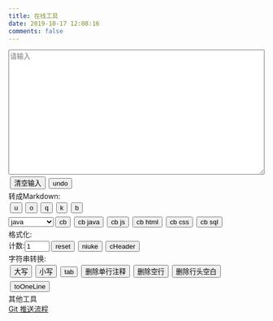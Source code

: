 ```yaml
---
title: 在线工具
date: 2019-10-17 12:08:16
comments: false
---
```

<textarea rows="16" id="input" placeholder="请输入" contenteditable="true"></textarea><input type="button" value="清空输入" onclick="clearInput()" /><input type="button" value="undo" onclick="undo()" /><br><span>转成Markdown:</span><br><input type="button" value="u" onclick="mdU()" /><input type="button" value="o" onclick="mdO()" /><input type="button" value="q" onclick="mdQ()" /><input type="button" value="k" onclick="mdCodeInLine()" /><input type="button" value="b" onclick="mdB()" /><br><select id="Option" name="Option"><option value=''>不设置语言</option><option value="java" selected>java</option><option value="javascript">javascript</option><option value="html">html</option><option value="sql">sql</option><option value="css">css</option></select><input type="button" value="cb" onclick="mdCbOption()" /><input type="button" value="cb java" onclick="mdCb('java')" /><input type="button" value="cb js" onclick="mdCb('javascript')" /><input type="button" value="cb html" onclick="mdCb('html')" /><input type="button" value="cb css" onclick="mdCb('css')" /><input type="button" value="cb sql" onclick="mdCb('sql')" /><br><span>格式化:</span><br><span>计数:</span><input type="text" name="count" id="count" value="1" size="3" /><input type="button" id="Reset" value="reset" onclick="document.getElementById('count').value='1'" /><input type="button" value="niuke" onclick="niuke()" /><input type="button" value="cHeader" onclick="cHeader()" /><br><span>字符串转换:</span><br><input type="button" value="大写" onclick="upperCase()" /><input type="button" value="小写" onclick="lowerCase()" /><input type="button" value="tab" onclick="tab()" /><input type="button" value="删除单行注释" onclick="deleteSingleLineComment()" /><input type="button" value="删除空行" onclick="deleteBlankLineInput()" /><input type="button" value="删除行头空白" onclick="deleteStartSpace()" /><input type="button" value="toOneLine" onclick="toOneLine()" /><br><span>其他工具</span><br><a href='/blog/html/6a91baf/'>Git 推送流程</a>
<style type="text/css">
    input[type="button"] {
        margin: 0.25em;
    }
    textarea {
        width: 100%;
        margin-right: auto;
    }
    header.post-header div.post-meta {
        margin-bottom: 0.875em;
    }
    div.posts-expand div.post-block {
        padding-top: 0em;
    }
</style>
<script>
    var input = document.getElementById("input");
    var inputBackup;
    var timeOut;
    function checkInput() {
        return !(input.value === null || input.value === "");
    }
    function backupInput() {
        inputBackup = input.value;
    }
    function undo() {
        input.value = inputBackup;
        if (timeOut != null) {
            window.clearTimeout(timeOut);
        }
    }
    function clearInput() {
        input.value = "";
    }
    function copy() {
        if (timeOut != null) {
            window.clearTimeout(timeOut);
        }
        input.select();
        document.execCommand("Copy");
        input.placeholder = "运行结果已经复制到剪贴板中!";
        input.blur();
        timeOut = window.setTimeout(clearInput, 10000);
    }
    function upperCase() {
        if (checkInput()) {
            backupInput();
            input.value = input.value.toUpperCase();
            copy();
        } else {
            input.placeholder = "请先输入!";
        }
    }
    function lowerCase() {
        if (checkInput()) {
            backupInput();
            input.value = input.value.toLowerCase();
            copy();
        } else {
            input.placeholder = "请先输入!";
        }
    }
    function deleteSingleLineComment() {
        var text = input.value;
        backupInput();
        text = text.replace(/^[ ]*\/\/.*\n/mg, "");
        input.value = text;
        copy();
    }
    function deleteBlankLineInput() {
        var text = input.value;
        backupInput();
        text = text.replace(/^[ ]*\n/mg, "");
        input.value = text;
        copy();
    }
    function deleteBlankLine(text) {
        return text.replace(/^[ ]*\n/mg, "");
    }
    function tab() {
        var text = input.value;
        backupInput();
        text = text.replace(/^/mg, "    ");
        input.value = text;
        copy();
    }
    function deleteStartSpace() {
        var text = input.value;
        backupInput();
        text = text.replace(/^[ ]+/mg, "");
        input.value = text;
        copy();
    }
    function toOneLine() {
        var text = input.value;
        backupInput();
        text = text.replace(/^[ ]+/mg, "");
        text = text.replace(/\n/mg, "");
        input.value = text;
        copy();
    }
    function mdU() {
        var text = input.value;
        backupInput();
        text = deleteBlankLine(text);
        var ErrorStartCharacterRegex = /^[^a-zA-Z0-9\u4e00-\u9fa5][ ]+/mg;
        text = text.replace(ErrorStartCharacterRegex, "");
        text = text.replace(/^/mg, "- ");
        input.value = text + "\n";
        copy();
    }
    function mdO() {
        var text = input.value;
        backupInput();
        text = deleteBlankLine(text);
        var ErrorStartCharacterRegex = /^[^a-zA-Z0-9\u4e00-\u9fa5][ ]+/mg;
        text = text.replace(ErrorStartCharacterRegex, "");
        var lines = text.split(/\n/mg);
        var outText = "";
        lines.forEach(function (item, index) {
            outText += (index + 1) + ". " + item + "\n";
        })
        input.value = outText + "\n";
        copy();
    }
    function mdQ() {
        var text = input.value;
        backupInput();
        text = deleteBlankLine(text);
        var ErrorStartCharacterRegex = /^[^a-zA-Z0-9\u4e00-\u9fa5][ ]+/mg;
        text = text.replace(ErrorStartCharacterRegex, "")
        text = text.replace(/^/mg, "> ");
        input.value = text + "\n";
    }
    function mdCodeInLine() {
        backupInput();
        input.value = "`" + input.value + "`";
        copy();
    }
    function mdB() {
        backupInput();
        input.value = "**" + input.value + "**";
        copy();
    }
    function mdCb(Language) {
        backupInput();
        input.value = "```" + Language + "\n" + input.value + "\n```";
        copy();
    }
    function mdCbOption() {
        mdCb(document.getElementById('Option').value);
    }
    function niuke() {
        var count = document.getElementById("count");
        var text = input.value;
        backupInput();
        text=deleteBlankLine(text);
        text = text.replace(/([A-Z])\n(.+)/mg, "- $1 $2");
        text = text.replace(/(^正确答案)/mg, "\n$1");
        input.value = "\n# 题目" + count.value + "\n" + text + "\n\n## 解析\n";
        count.value = Number(count.value) + 1;
        copy();
    }
    function cHeader() {
        if (checkInput()) {
            var legalFileName = /^[a-zA-Z_]\w*$/;
            if (legalFileName.test(input.value)) {
                backupInput();
                var upperCase = input.value.toUpperCase();
                input.value = "//" + input.value + ".h\n" + "#ifndef _" + upperCase + "_H_ //如果没有引入头文件" + input
                    .value + ".h\n" + "    #define _" + upperCase + "_H_ //那就引入头文件" + input.value + ".h\n" +
                    "#endif";
                copy();
            } else {
                input.placeholder = "输入文件名格式错误,请以字母或下划线开头!";
            }
        } else {
            input.placeholder = "请先输入不带后缀的头文件名称";
        }
    }
</script>